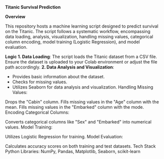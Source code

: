 **Titanic Survival Prediction**

**Overview**

This repository hosts a machine learning script designed to predict survival on the Titanic. The script follows a systematic workflow, encompassing data loading, analysis, visualization, handling missing values, categorical column encoding, model training (Logistic Regression), and model evaluation.

**Logic**
**1. Data Loading**: The script loads the Titanic dataset from a CSV file. Ensure the dataset is uploaded to your Colab environment or adjust the file path accordingly.
**2. Data Analysis and Visualization**:

* Provides basic information about the dataset.
* Checks for missing values.
* Utilizes Seaborn for data analysis and visualization.
Handling Missing Values:

Drops the "Cabin" column.
Fills missing values in the "Age" column with the mean.
Fills missing values in the "Embarked" column with the mode.
Encoding Categorical Columns:

Converts categorical columns like "Sex" and "Embarked" into numerical values.
Model Training:

Utilizes Logistic Regression for training.
Model Evaluation:

Calculates accuracy scores on both training and test datasets.
Tech Stack
Python
Libraries: NumPy, Pandas, Matplotlib, Seaborn, scikit-learn
